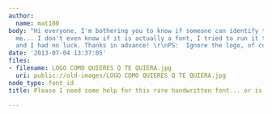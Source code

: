 ```yaml
---
author:
  name: mat180
body: "Hi everyone, I'm bothering you to know if someone can identify this font for
  me... I don't even know if it is actually a font, I tried to run it through \"WhatTheFont\"
  and I had no luck. Thanks in advance! \r\nPS:  Ignore the logo, of course"
date: '2013-07-04 13:37:05'
files:
- filename: LOGO COMO QUIERES Q TE QUIERA.jpg
  uri: public://old-images/LOGO COMO QUIERES Q TE QUIERA.jpg
node_type: font_id
title: Please I need some help for this rare handwritten font... or is it?

---
```

